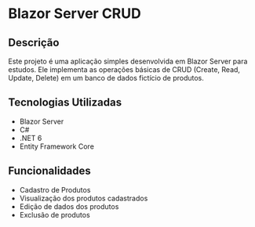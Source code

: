 # Blazor Server CRUD

## Descrição
Este projeto é uma aplicação simples desenvolvida em Blazor Server para estudos. Ele implementa as operações básicas de CRUD (Create, Read, Update, Delete) em um banco de dados fictício de produtos.

## Tecnologias Utilizadas
- Blazor Server
- C#
- .NET 6
- Entity Framework Core

## Funcionalidades
- Cadastro de Produtos
- Visualização dos produtos cadastrados
- Edição de dados dos produtos
- Exclusão de produtos
